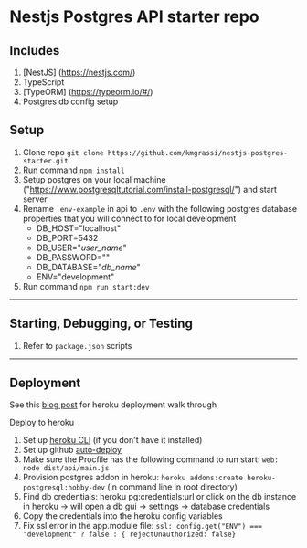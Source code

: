 # Nestjs Postgres API starter repo

## Includes
1. [NestJS] (https://nestjs.com/)
2. TypeScript
3. [TypeORM] (https://typeorm.io/#/)
4. Postgres db config setup

## Setup
1. Clone repo `git clone https://github.com/kmgrassi/nestjs-postgres-starter.git`
2. Run command `npm install`
3. Setup postgres on your local machine ("https://www.postgresqltutorial.com/install-postgresql/") and start server
4. Rename `.env-example` in api to `.env` with the following postgres database properties that you will connect to for local development
    * DB_HOST="localhost"
    * DB_PORT=5432
    * DB_USER="*user_name*"
    * DB_PASSWORD=""
    * DB_DATABASE="*db_name*"
    * ENV="development"
5. Run command `npm run start:dev`
***

## Starting, Debugging, or Testing
1. Refer to `package.json` scripts
***

## Deployment
See this [blog post]("https://medium.com/") for heroku deployment walk through 

Deploy to heroku
1. Set up [heroku CLI](https://devcenter.heroku.com/articles/heroku-cli) (if you don't have it installed)
2. Set up github [auto-deploy](https://devcenter.heroku.com/articles/github-integration)
3. Make sure the Procfile has the following command to run start: `web: node dist/api/main.js` 
4. Provision postgres addon in heroku: `heroku addons:create heroku-postgresql:hobby-dev` (in command line in root directory)
5. Find db credentials: heroku pg:credentials:url or click on the db instance in heroku → will open a db gui → settings → database credentials
6. Copy the credentials into the heroku config variables
7. Fix ssl error in the app.module file: 
`ssl: config.get("ENV") === "development" ? false : { rejectUnauthorized: false}`

